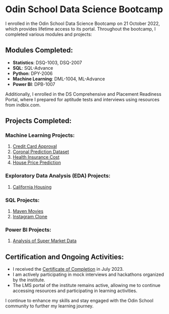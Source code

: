 # Odin School Data Science Bootcamp

I enrolled in the Odin School Data Science Bootcamp on 21 October 2022, which provides lifetime access to its portal. Throughout the bootcamp, I completed various modules and projects:

## Modules Completed:

- **Statistics**: DSQ-1003, DSQ-2007
- **SQL**: SQL-Advance
- **Python**: DPY-2006
- **Machine Learning**: DML-1004, ML-Advance
- **Power BI**: DPB-1007

Additionally, I enrolled in the DS Comprehensive and Placement Readiness Portal, where I prepared for aptitude tests and interviews using resources from indbix.com.

## Projects Completed:

### Machine Learning Projects:
1. [Credit Card Approval](https://github.com/ukishore33/Capstone-Project-on-Credit-Card-Dataset)
2. [Coronal Prediction Dataset](https://github.com/ukishore33/Capstone-project-on-Corona_dataset)
3. [Health Insurance Cost](https://github.com/ukishore33/Minicapstone-on-Health-Insurance-dataset)
4. [House Price Prediction](https://github.com/ukishore33/Minicapstone-Project-on-California-Housing-Prices-Dataset)

### Exploratory Data Analysis (EDA) Projects:
1. [California Housing](https://github.com/ukishore33/Minicapstone-Project-on-California-Housing-Prices-Dataset)

### SQL Projects:
1. [Maven Movies](https://github.com/ukishore33/Analysing-of-Maven-Movies-Database)
2. [Instagram Clone](https://github.com/ukishore33/Analysing-IG-Clone-Database-using-MySQL)

### Power BI Projects:
1. [Analysis of Super Market Data](https://github.com/ukishore33/Analysing-of-Super-Market-data-using-Power-BI)

## Certification and Ongoing Activities:

- I received the [Certificate of Completion](https://github.com/ukishore33/Certifications/blob/main/Academic/Odin%20Schools/2377409-ukishore33%40gmail.pdf) in July 2023.
- I am actively participating in mock interviews and hackathons organized by the institute.
- The LMS portal of the institute remains active, allowing me to continue accessing resources and participating in learning activities.

I continue to enhance my skills and stay engaged with the Odin School community to further my learning journey.

